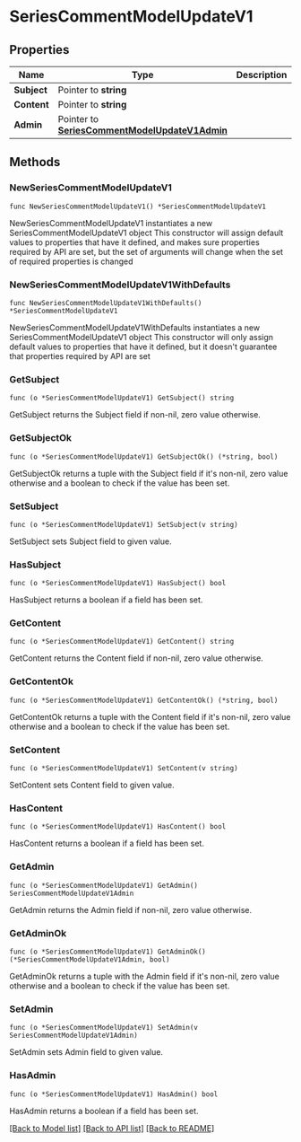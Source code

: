 # SeriesCommentModelUpdateV1

## Properties

Name | Type | Description | Notes
------------ | ------------- | ------------- | -------------
**Subject** | Pointer to **string** |  | [optional] 
**Content** | Pointer to **string** |  | [optional] 
**Admin** | Pointer to [**SeriesCommentModelUpdateV1Admin**](SeriesCommentModelUpdateV1Admin.md) |  | [optional] 

## Methods

### NewSeriesCommentModelUpdateV1

`func NewSeriesCommentModelUpdateV1() *SeriesCommentModelUpdateV1`

NewSeriesCommentModelUpdateV1 instantiates a new SeriesCommentModelUpdateV1 object
This constructor will assign default values to properties that have it defined,
and makes sure properties required by API are set, but the set of arguments
will change when the set of required properties is changed

### NewSeriesCommentModelUpdateV1WithDefaults

`func NewSeriesCommentModelUpdateV1WithDefaults() *SeriesCommentModelUpdateV1`

NewSeriesCommentModelUpdateV1WithDefaults instantiates a new SeriesCommentModelUpdateV1 object
This constructor will only assign default values to properties that have it defined,
but it doesn't guarantee that properties required by API are set

### GetSubject

`func (o *SeriesCommentModelUpdateV1) GetSubject() string`

GetSubject returns the Subject field if non-nil, zero value otherwise.

### GetSubjectOk

`func (o *SeriesCommentModelUpdateV1) GetSubjectOk() (*string, bool)`

GetSubjectOk returns a tuple with the Subject field if it's non-nil, zero value otherwise
and a boolean to check if the value has been set.

### SetSubject

`func (o *SeriesCommentModelUpdateV1) SetSubject(v string)`

SetSubject sets Subject field to given value.

### HasSubject

`func (o *SeriesCommentModelUpdateV1) HasSubject() bool`

HasSubject returns a boolean if a field has been set.

### GetContent

`func (o *SeriesCommentModelUpdateV1) GetContent() string`

GetContent returns the Content field if non-nil, zero value otherwise.

### GetContentOk

`func (o *SeriesCommentModelUpdateV1) GetContentOk() (*string, bool)`

GetContentOk returns a tuple with the Content field if it's non-nil, zero value otherwise
and a boolean to check if the value has been set.

### SetContent

`func (o *SeriesCommentModelUpdateV1) SetContent(v string)`

SetContent sets Content field to given value.

### HasContent

`func (o *SeriesCommentModelUpdateV1) HasContent() bool`

HasContent returns a boolean if a field has been set.

### GetAdmin

`func (o *SeriesCommentModelUpdateV1) GetAdmin() SeriesCommentModelUpdateV1Admin`

GetAdmin returns the Admin field if non-nil, zero value otherwise.

### GetAdminOk

`func (o *SeriesCommentModelUpdateV1) GetAdminOk() (*SeriesCommentModelUpdateV1Admin, bool)`

GetAdminOk returns a tuple with the Admin field if it's non-nil, zero value otherwise
and a boolean to check if the value has been set.

### SetAdmin

`func (o *SeriesCommentModelUpdateV1) SetAdmin(v SeriesCommentModelUpdateV1Admin)`

SetAdmin sets Admin field to given value.

### HasAdmin

`func (o *SeriesCommentModelUpdateV1) HasAdmin() bool`

HasAdmin returns a boolean if a field has been set.


[[Back to Model list]](../README.md#documentation-for-models) [[Back to API list]](../README.md#documentation-for-api-endpoints) [[Back to README]](../README.md)


